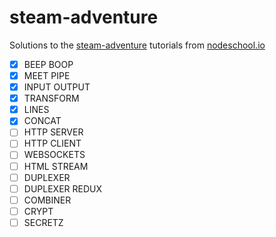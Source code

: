 steam-adventure
============

Solutions to the [steam-adventure](https://github.com/substack/stream-adventure) tutorials from [nodeschool.io](http://nodeschool.io/#stream-adventure)

- [x] BEEP BOOP
- [x] MEET PIPE
- [x] INPUT OUTPUT
- [x] TRANSFORM
- [x] LINES
- [x] CONCAT
- [ ] HTTP SERVER
- [ ] HTTP CLIENT
- [ ] WEBSOCKETS
- [ ] HTML STREAM
- [ ] DUPLEXER
- [ ] DUPLEXER REDUX
- [ ] COMBINER
- [ ] CRYPT
- [ ] SECRETZ
